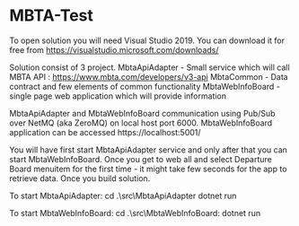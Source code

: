 # MBTA-Test

To open solution you will need Visual Studio 2019.
You can download it for free from https://visualstudio.microsoft.com/downloads/

Solution consist of 3 project.
MbtaApiAdapter - Small service which will call MBTA API : https://www.mbta.com/developers/v3-api
MbtaCommon - Data contract and few elements of common functionality
MbtaWebInfoBoard - single page web application which will provide information

MbtaApiAdapter and MbtaWebInfoBoard communication using Pub/Sub over NetMQ (aka ZeroMQ) on local host port 6000.
MbtaWebInfoBoard application can be accessed https://localhost:5001/

You will have first start MbtaApiAdapter service and only after that you can start MbtaWebInfoBoard.
Once you get to web all and select Departure Board menuitem for the first time - it might take few seconds for the app to retrieve data.
Once you build solution.

To start MbtaApiAdapter:
cd .\src\MbtaApiAdapter
dotnet run


To start MbtaWebInfoBoard:
cd .\src\MbtaWebInfoBoard:
dotnet run

